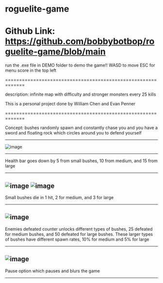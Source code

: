 # roguelite-game 
Github Link: https://github.com/bobbybotbop/roguelite-game/blob/main
=============================================================


run the .exe file in DEMO folder to demo the game!!
WASD to move
ESC for menu
score in the top left


=============================================================


description:
infinite map with difficulty and stronger monsters every 25 kills

This is a personal project done by William Chen and Evan Penner


=============================================================


Concept: bushes randomly spawn and constantly chase you and you have a sword and floating rock which circles around you to defend yourself


------------------------------------------------------------------------------------------------------------------------------


![image](https://github.com/bobbybotbop/roguelite-game/assets/76022647/ecb3877e-30df-436b-86f7-3a9b9ed2e6ea)


------------------------------------------------------------------------------------------------------------------------------


Health bar goes down by 5 from small bushes, 10 from medium, and 15 from large


------------------------------------------------------------------------------------------------------------------------------
![image](https://github.com/bobbybotbop/roguelite-game/assets/76022647/21f6627f-7312-4fbf-b1f5-05a51acb4ddf)
![image](https://github.com/bobbybotbop/roguelite-game/assets/76022647/562f420d-5897-4a2d-931b-9d06d9a0ce55)
------------------------------------------------------------------------------------------------------------------------------


Small bushes die in 1 hit, 2 for medium, and 3 for large


------------------------------------------------------------------------------------------------------------------------------
![image](https://github.com/bobbybotbop/roguelite-game/assets/76022647/9a9f7d7d-8683-4df5-93d1-805ce5539b08)
------------------------------------------------------------------------------------------------------------------------------


Enemies defeated counter unlocks different types of bushes, 25 defeated for medium bushes, and 50 defeated for large bushes. These larger types of bushes have different spawn rates, 10% for medium and 5% for large


------------------------------------------------------------------------------------------------------------------------------
![image](https://github.com/bobbybotbop/roguelite-game/assets/76022647/b1326b05-7840-427d-9bf9-a873c05e77b2)
------------------------------------------------------------------------------------------------------------------------------


Pause option which pauses and blurs the game 


------------------------------------------------------------------------------------------------------------------------------

